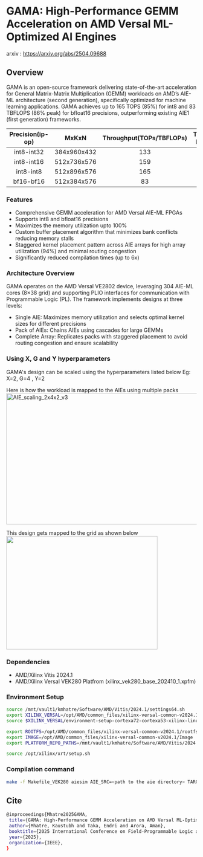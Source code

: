 # GAMA: High-Performance GEMM Acceleration on AMD Versal ML-Optimized AI Engines

arxiv : https://arxiv.org/abs/2504.09688

## Overview
GAMA is an open-source framework delivering state-of-the-art acceleration for General Matrix-Matrix Multiplication (GEMM) workloads on AMD’s AIE-ML architecture (second generation), specifically optimized for machine learning applications. GAMA achieves up to 165 TOPS (85%) for int8 and 83 TBFLOPS (86% peak) for bfloat16 precisions, outperforming existing AIE1 (first generation) frameworks.

| Precision(ip-op) | MxKxN | Throughput(TOPs/TBFLOPs) | Throughput Efficiency |
|:----:|:---------------:|:------------------:|:------------------:|
|int8-int32 | 384x960x432 | 133 | 69% |
|int8-int16 | 512x736x576 | 159 | 82% |
|int8-int8 | 512x896x576 | 165 | 85% |
|bf16-bf16 | 512x384x576 | 83 | 86% |

### Features
* Comprehensive GEMM acceleration for AMD Versal AIE-ML FPGAs
* Supports int8 and bfloat16 precisions
* Maximizes the memory utilization upto 100%  
* Custom buffer placement algorithm that minimizes bank conflicts reducing memory stalls
* Staggered kernel placement pattern across AIE arrays for high array utilization (94%) and minimal routing congestion
* Significantly reduced compilation times (up to 6x)

### Architecture Overview
GAMA operates on the AMD Versal VE2802 device, leveraging 304 AIE-ML cores (8×38 grid) and supporting PLIO interfaces for communication with Programmable Logic (PL). The framework implements designs at three levels:

* Single AIE: Maximizes memory utilization and selects optimal kernel sizes for different precisions
* Pack of AIEs: Chains AIEs using cascades for large GEMMs
* Complete Array: Replicates packs with staggered placement to avoid routing congestion and ensure scalability

### Using X, G and Y hyperparameters

GAMA's design can be scaled using the hyperparameters listed below
Eg: X=2, G=4 , Y=2

Here is how the workload is mapped to the AIEs using multiple packs
<img width="1704" height="347" alt="AIE_scaling_2x4x2_v3" src="https://github.com/user-attachments/assets/8df8298f-3d3a-4c1c-942d-fd2e4827e9f9" />

This design gets mapped to the grid as shown below
<img src="/Users/pollux/workspace/Gama_readme/mapping_to_array.png" width="400" height="300">


### Dependencies
* AMD/Xilinx Vitis 2024.1
* AMD/Xilinx Versal VEK280 Platfrom (xilinx_vek280_base_202410_1.xpfm)


### Environment Setup
```bash
source /mnt/vault1/kmhatre/Software/AMD/Vitis/2024.1/settings64.sh
export XILINX_VERSAL=/opt/AMD/common_files/xilinx-versal-common-v2024.1/
source $XILINX_VERSAL/environment-setup-cortexa72-cortexa53-xilinx-linux

export ROOTFS=/opt/AMD/common_files/xilinx-versal-common-v2024.1/rootfs.ext4  
export IMAGE=/opt/AMD/common_files/xilinx-versal-common-v2024.1/Image
export PLATFORM_REPO_PATHS=/mnt/vault1/kmhatre/Software/AMD/Vitis/2024.1/base_platforms/

source /opt/xilinx/xrt/setup.sh
```

### Compilation command 
``` bash
make -f Makefile_VEK280 aiesim AIE_SRC=<path to the aie directory> TARGET=hw BUFF_OPT=0
```



## Cite 
 ```bash
@inproceedings{Mhatre2025GAMA,
  title={GAMA: High-Performance GEMM Acceleration on AMD Versal ML-Optimized AI Engines},
  author={Mhatre, Kaustubh and Taka, Endri and Arora, Aman},
  booktitle={2025 International Conference on Field-Programmable Logic and Applications (FPL)},
  year={2025},
  organization={IEEE},
}
```

